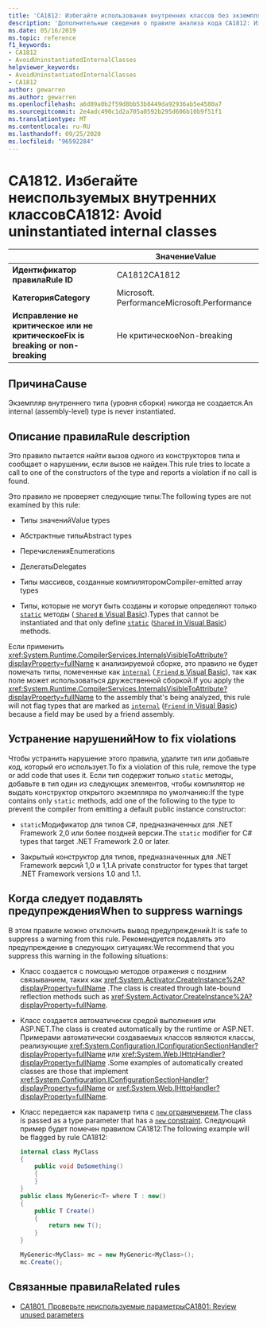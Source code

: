 ```yaml
---
title: 'CA1812: Избегайте использования внутренних классов без экземпляров (анализ кода)'
description: 'Дополнительные сведения о правиле анализа кода CA1812: Избегайте внутренних классов без экземпляров'
ms.date: 05/16/2019
ms.topic: reference
f1_keywords:
- CA1812
- AvoidUninstantiatedInternalClasses
helpviewer_keywords:
- AvoidUninstantiatedInternalClasses
- CA1812
author: gewarren
ms.author: gewarren
ms.openlocfilehash: a6d89a0b2f59d8bb53b8449da92936ab5e4580a7
ms.sourcegitcommit: 2e4adc490c1d2a705a0592b295d606b10b9f51f1
ms.translationtype: MT
ms.contentlocale: ru-RU
ms.lasthandoff: 09/25/2020
ms.locfileid: "96592284"
---
```

# <a name="ca1812-avoid-uninstantiated-internal-classes"></a><span data-ttu-id="a54b9-103">CA1812. Избегайте неиспользуемых внутренних классов</span><span class="sxs-lookup"><span data-stu-id="a54b9-103">CA1812: Avoid uninstantiated internal classes</span></span>

| | <span data-ttu-id="a54b9-104">Значение</span><span class="sxs-lookup"><span data-stu-id="a54b9-104">Value</span></span> |
|-|-|
| <span data-ttu-id="a54b9-105">**Идентификатор правила**</span><span class="sxs-lookup"><span data-stu-id="a54b9-105">**Rule ID**</span></span> |<span data-ttu-id="a54b9-106">CA1812</span><span class="sxs-lookup"><span data-stu-id="a54b9-106">CA1812</span></span>|
| <span data-ttu-id="a54b9-107">**Категория**</span><span class="sxs-lookup"><span data-stu-id="a54b9-107">**Category**</span></span> |<span data-ttu-id="a54b9-108">Microsoft. Performance</span><span class="sxs-lookup"><span data-stu-id="a54b9-108">Microsoft.Performance</span></span>|
| <span data-ttu-id="a54b9-109">**Исправление не критическое или не критическое**</span><span class="sxs-lookup"><span data-stu-id="a54b9-109">**Fix is breaking or non-breaking**</span></span> |<span data-ttu-id="a54b9-110">Не критическое</span><span class="sxs-lookup"><span data-stu-id="a54b9-110">Non-breaking</span></span>|

## <a name="cause"></a><span data-ttu-id="a54b9-111">Причина</span><span class="sxs-lookup"><span data-stu-id="a54b9-111">Cause</span></span>

<span data-ttu-id="a54b9-112">Экземпляр внутреннего типа (уровня сборки) никогда не создается.</span><span class="sxs-lookup"><span data-stu-id="a54b9-112">An internal (assembly-level) type is never instantiated.</span></span>

## <a name="rule-description"></a><span data-ttu-id="a54b9-113">Описание правила</span><span class="sxs-lookup"><span data-stu-id="a54b9-113">Rule description</span></span>

<span data-ttu-id="a54b9-114">Это правило пытается найти вызов одного из конструкторов типа и сообщает о нарушении, если вызов не найден.</span><span class="sxs-lookup"><span data-stu-id="a54b9-114">This rule tries to locate a call to one of the constructors of the type and reports a violation if no call is found.</span></span>

<span data-ttu-id="a54b9-115">Это правило не проверяет следующие типы:</span><span class="sxs-lookup"><span data-stu-id="a54b9-115">The following types are not examined by this rule:</span></span>

- <span data-ttu-id="a54b9-116">Типы значений</span><span class="sxs-lookup"><span data-stu-id="a54b9-116">Value types</span></span>

- <span data-ttu-id="a54b9-117">Абстрактные типы</span><span class="sxs-lookup"><span data-stu-id="a54b9-117">Abstract types</span></span>

- <span data-ttu-id="a54b9-118">Перечисления</span><span class="sxs-lookup"><span data-stu-id="a54b9-118">Enumerations</span></span>

- <span data-ttu-id="a54b9-119">Делегаты</span><span class="sxs-lookup"><span data-stu-id="a54b9-119">Delegates</span></span>

- <span data-ttu-id="a54b9-120">Типы массивов, созданные компилятором</span><span class="sxs-lookup"><span data-stu-id="a54b9-120">Compiler-emitted array types</span></span>

- <span data-ttu-id="a54b9-121">Типы, которые не могут быть созданы и которые определяют только [`static`](../../../csharp/language-reference/keywords/static.md) методы ([ `Shared` в Visual Basic](../../../visual-basic/language-reference/modifiers/shared.md)).</span><span class="sxs-lookup"><span data-stu-id="a54b9-121">Types that cannot be instantiated and that only define [`static`](../../../csharp/language-reference/keywords/static.md) ([`Shared` in Visual Basic](../../../visual-basic/language-reference/modifiers/shared.md)) methods.</span></span>

<span data-ttu-id="a54b9-122">Если применить <xref:System.Runtime.CompilerServices.InternalsVisibleToAttribute?displayProperty=fullName> к анализируемой сборке, это правило не будет помечать типы, помеченные как [`internal`](../../../csharp/language-reference/keywords/internal.md) ([ `Friend` в Visual Basic](../../../visual-basic/language-reference/modifiers/friend.md)), так как поле может использоваться дружественной сборкой.</span><span class="sxs-lookup"><span data-stu-id="a54b9-122">If you apply the <xref:System.Runtime.CompilerServices.InternalsVisibleToAttribute?displayProperty=fullName> to the assembly that's being analyzed, this rule will not flag types that are marked as [`internal`](../../../csharp/language-reference/keywords/internal.md) ([`Friend` in Visual Basic](../../../visual-basic/language-reference/modifiers/friend.md)) because a field may be used by a friend assembly.</span></span>

## <a name="how-to-fix-violations"></a><span data-ttu-id="a54b9-123">Устранение нарушений</span><span class="sxs-lookup"><span data-stu-id="a54b9-123">How to fix violations</span></span>

<span data-ttu-id="a54b9-124">Чтобы устранить нарушение этого правила, удалите тип или добавьте код, который его использует.</span><span class="sxs-lookup"><span data-stu-id="a54b9-124">To fix a violation of this rule, remove the type or add code that uses it.</span></span> <span data-ttu-id="a54b9-125">Если тип содержит только `static` методы, добавьте в тип один из следующих элементов, чтобы компилятор не выдать конструктор открытого экземпляра по умолчанию:</span><span class="sxs-lookup"><span data-stu-id="a54b9-125">If the type contains only `static` methods, add one of the following to the type to prevent the compiler from emitting a default public instance constructor:</span></span>

- <span data-ttu-id="a54b9-126">`static`Модификатор для типов C#, предназначенных для .NET Framework 2,0 или более поздней версии.</span><span class="sxs-lookup"><span data-stu-id="a54b9-126">The `static` modifier for C# types that target .NET Framework 2.0 or later.</span></span>

- <span data-ttu-id="a54b9-127">Закрытый конструктор для типов, предназначенных для .NET Framework версий 1,0 и 1,1.</span><span class="sxs-lookup"><span data-stu-id="a54b9-127">A private constructor for types that target .NET Framework versions 1.0 and 1.1.</span></span>

## <a name="when-to-suppress-warnings"></a><span data-ttu-id="a54b9-128">Когда следует подавлять предупреждения</span><span class="sxs-lookup"><span data-stu-id="a54b9-128">When to suppress warnings</span></span>

<span data-ttu-id="a54b9-129">В этом правиле можно отключить вывод предупреждений.</span><span class="sxs-lookup"><span data-stu-id="a54b9-129">It is safe to suppress a warning from this rule.</span></span> <span data-ttu-id="a54b9-130">Рекомендуется подавлять это предупреждение в следующих ситуациях:</span><span class="sxs-lookup"><span data-stu-id="a54b9-130">We recommend that you suppress this warning in the following situations:</span></span>

- <span data-ttu-id="a54b9-131">Класс создается с помощью методов отражения с поздним связыванием, таких как <xref:System.Activator.CreateInstance%2A?displayProperty=fullName> .</span><span class="sxs-lookup"><span data-stu-id="a54b9-131">The class is created through late-bound reflection methods such as <xref:System.Activator.CreateInstance%2A?displayProperty=fullName>.</span></span>

- <span data-ttu-id="a54b9-132">Класс создается автоматически средой выполнения или ASP.NET.</span><span class="sxs-lookup"><span data-stu-id="a54b9-132">The class is created automatically by the runtime or ASP.NET.</span></span> <span data-ttu-id="a54b9-133">Примерами автоматически создаваемых классов являются классы, реализующие <xref:System.Configuration.IConfigurationSectionHandler?displayProperty=fullName> или <xref:System.Web.IHttpHandler?displayProperty=fullName> .</span><span class="sxs-lookup"><span data-stu-id="a54b9-133">Some examples of automatically created classes are those that implement <xref:System.Configuration.IConfigurationSectionHandler?displayProperty=fullName> or <xref:System.Web.IHttpHandler?displayProperty=fullName>.</span></span>

- <span data-ttu-id="a54b9-134">Класс передается как параметр типа с [ `new` ограничением](../../../csharp/language-reference/keywords/new-constraint.md).</span><span class="sxs-lookup"><span data-stu-id="a54b9-134">The class is passed as a type parameter that has a [`new` constraint](../../../csharp/language-reference/keywords/new-constraint.md).</span></span> <span data-ttu-id="a54b9-135">Следующий пример будет помечен правилом CA1812:</span><span class="sxs-lookup"><span data-stu-id="a54b9-135">The following example will be flagged by rule CA1812:</span></span>

    ```csharp
    internal class MyClass
    {
        public void DoSomething()
        {
        }
    }
    public class MyGeneric<T> where T : new()
    {
        public T Create()
        {
            return new T();
        }
    }

    MyGeneric<MyClass> mc = new MyGeneric<MyClass>();
    mc.Create();
    ```

## <a name="related-rules"></a><span data-ttu-id="a54b9-136">Связанные правила</span><span class="sxs-lookup"><span data-stu-id="a54b9-136">Related rules</span></span>

- [<span data-ttu-id="a54b9-137">CA1801. Проверьте неиспользуемые параметры</span><span class="sxs-lookup"><span data-stu-id="a54b9-137">CA1801: Review unused parameters</span></span>](ca1801.md)

